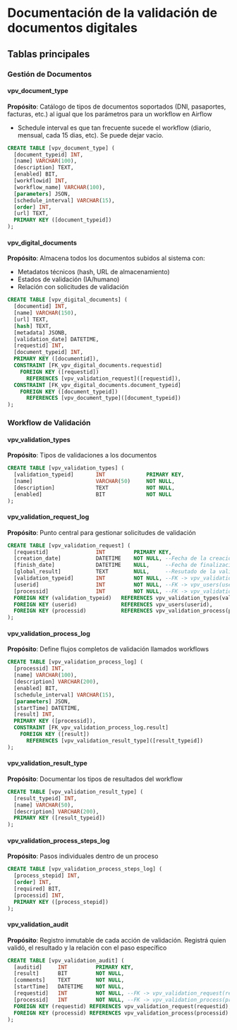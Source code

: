 # Documentación de la validación de documentos digitales

## Tablas principales

### Gestión de Documentos
#### vpv_document_type
**Propósito**: Catálogo de tipos de documentos soportados (DNI, pasaportes, facturas, etc.) al igual que los parámetros para un workflow en Airflow
- Schedule interval es que tan frecuente sucede el workflow (diario, mensual, cada 15 dias, etc). Se puede dejar vacio.
```sql
CREATE TABLE [vpv_document_type] (
  [document_typeid] INT,
  [name] VARCHAR(100),
  [description] TEXT,
  [enabled] BIT,
  [workflowid] INT,
  [workflow_name] VARCHAR(100),
  [parameters] JSON,
  [schedule_interval] VARCHAR(15),
  [order] INT,
  [url] TEXT,
  PRIMARY KEY ([document_typeid])
);
```

#### vpv_digital_documents
**Propósito**: Almacena todos los documentos subidos al sistema con:
- Metadatos técnicos (hash, URL de almacenamiento)
- Estados de validación (IA/humano)
- Relación con solicitudes de validación
```sql
CREATE TABLE [vpv_digital_documents] (
  [documentid] INT,
  [name] VARCHAR(150),
  [url] TEXT,
  [hash] TEXT,
  [metadata] JSONB,
  [validation_date] DATETIME,
  [requestid] INT,
  [document_typeid] INT,
  PRIMARY KEY ([documentid]),
  CONSTRAINT [FK_vpv_digital_documents.requestid]
    FOREIGN KEY ([requestid])
      REFERENCES [vpv_validation_request]([requestid]),
  CONSTRAINT [FK_vpv_digital_documents.document_typeid]
    FOREIGN KEY ([document_typeid])
      REFERENCES [vpv_document_type]([document_typeid])
);
```


### Workflow de Validación
#### vpv_validation_types
**Propósito**: Tipos de validaciones a los documentos
```sql
CREATE TABLE [vpv_validation_types] (
  [validation_typeid]       INT             PRIMARY KEY,
  [name]                    VARCHAR(50)     NOT NULL,
  [description]             TEXT            NOT NULL,
  [enabled]                 BIT             NOT NULL
);
```

#### vpv_validation_request_log
**Propósito**: Punto central para gestionar solicitudes de validación
```sql
CREATE TABLE [vpv_validation_request] (
  [requestid]               INT         PRIMARY KEY,
  [creation_date]           DATETIME    NOT NULL, --Fecha de la creación de la solicitud
  [finish_date]             DATETIME    NULL,     --Fecha de finalización de la validación
  [global_result]           TEXT        NULL,     --Resutado de la validación
  [validation_typeid]       INT         NOT NULL, --FK -> vpv_validation_types(validation_typeid)
  [userid]                  INT         NOT NULL, --FK -> vpv_users(userid)
  [processid]               INT         NOT NULL, --FK -> vpv_validation_process(processid)
  FOREIGN KEY (validation_typeid)   REFERENCES vpv_validation_types(validation_typeid),
  FOREIGN KEY (userid)              REFERENCES vpv_users(userid),
  FOREIGN KEY (processid)           REFERENCES vpv_validation_process(processid)
);
```

#### vpv_validation_process_log
**Propósito**: Define flujos completos de validación llamados workflows
```sql
CREATE TABLE [vpv_validation_process_log] (
  [processid] INT,
  [name] VARCHAR(100),
  [description] VARCHAR(200),
  [enabled] BIT,
  [schedule_interval] VARCHAR(15),
  [parameters] JSON,
  [startTime] DATETIME,
  [result] INT,
  PRIMARY KEY ([processid]),
  CONSTRAINT [FK_vpv_validation_process_log.result]
    FOREIGN KEY ([result])
      REFERENCES [vpv_validation_result_type]([result_typeid])
);
```

#### vpv_validation_result_type
**Propósito**: Documentar los tipos de resultados del workflow
```sql
CREATE TABLE [vpv_validation_result_type] (
  [result_typeid] INT,
  [name] VARCHAR(50),
  [description] VARCHAR(200),
  PRIMARY KEY ([result_typeid])
);
```

#### vpv_validation_process_steps_log
**Propósito**: Pasos individuales dentro de un proceso
```sql
CREATE TABLE [vpv_validation_process_steps_log] (
  [process_stepid] INT,
  [order] INT,
  [required] BIT,
  [processid] INT,
  PRIMARY KEY ([process_stepid])
);
```


#### vpv_validation_audit
**Propósito**: Registro inmutable de cada acción de validación. Registrá quien validó, el resultado y la relación con el paso específico
```sql
CREATE TABLE [vpv_validation_audit] (
  [auditid]     INT         PRIMARY KEY,
  [result]      BIT         NOT NULL,
  [comments]    TEXT        NOT NULL,
  [startTime]   DATETIME    NOT NULL,
  [requestid]   INT         NOT NULL, --FK -> vpv_validation_request(requestid)
  [processid]   INT         NOT NULL, --FK -> vpv_validation_process(processid)
  FOREIGN KEY (requestid) REFERENCES vpv_validation_request(requestid),
  FOREIGN KEY (processid) REFERENCES vpv_validation_process(processid)
);
```


